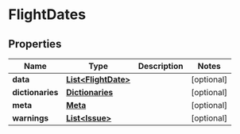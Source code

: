 

# FlightDates


## Properties

| Name | Type | Description | Notes |
|------------ | ------------- | ------------- | -------------|
|**data** | [**List&lt;FlightDate&gt;**](FlightDate.md) |  |  [optional] |
|**dictionaries** | [**Dictionaries**](Dictionaries.md) |  |  [optional] |
|**meta** | [**Meta**](Meta.md) |  |  [optional] |
|**warnings** | [**List&lt;Issue&gt;**](Issue.md) |  |  [optional] |



